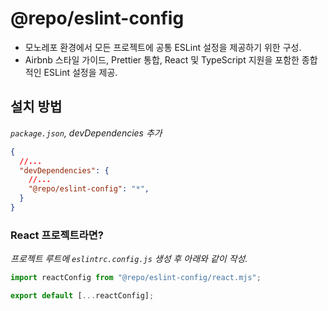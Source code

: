 # @repo/eslint-config

- 모노레포 환경에서 모든 프로젝트에 공통 ESLint 설정을 제공하기 위한 구성.
- Airbnb 스타일 가이드, Prettier 통합, React 및 TypeScript 지원을 포함한 종합적인 ESLint 설정을 제공.

## 설치 방법

_`package.json`, devDependencies 추가_

```json
{
  //...
  "devDependencies": {
    //...
    "@repo/eslint-config": "*",
  }
}
```

### React 프로젝트라면?

_프로젝트 루트에 `eslintrc.config.js` 생성 후 아래와 같이 작성._

```js
import reactConfig from "@repo/eslint-config/react.mjs";

export default [...reactConfig];
```